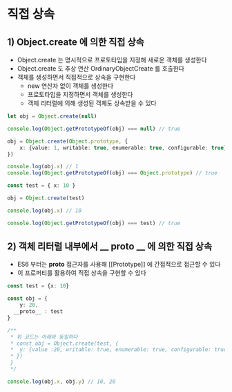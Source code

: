 # 직접 상속
## 1) Object.create 에 의한 직접 상속
- Object.create 는 명시적으로 프로토타입을 지정해 새로운 객체를 생성한다
- Object.create 도 추상 연산 OrdinaryObjectCreate 를 호출한다
- 객체를 생성하면서 직접적으로 상속을 구현한다
  - new 연산자 없이 객체를 생성한다
  - 프로토타입을 지정하면서 객체를 생성한다
  - 객체 리터럴에 의해 생성된 객체도 상속받을 수 있다
```typescript jsx
let obj = Object.create(null)

console.log(Object.getPrototypeOf(obj) === null) // true

obj = Object.create(Object.prototype, {
	x: {value: 1, writable: true, enumerable: true, configurable: true}
})

console.log(obj.x) // 1
console.log(Object.getPrototypeOf(obj) === Object.prototype) // true

const test = { x: 10 }

obj = Object.create(test)

console.log(obj.x) // 10

console.log(Object.getPrototypeOf(obj) === test) // true
```

## 2) 객체 리터럴 내부에서 __ proto __ 에 의한 직접 상속
- ES6 부터는 __proto__ 접근자를 사용해 [[Prototype]] 에 간접적으로 접근할 수 있다
- 이 프로퍼티를 활용하여 직접 상속을 구현할 수 있다
```typescript jsx
const test = {x: 10}

const obj = {
	y: 20,
  __proto__ : test
}

/**
 * 위 코드는 아래와 동일하다
 * const obj = Object.create(test, {
 *  y: {value :20, writable: true, enumerable: true, configurable: true }
 * })
 }
 */

console.log(obj.x, obj.y) // 10, 20
```